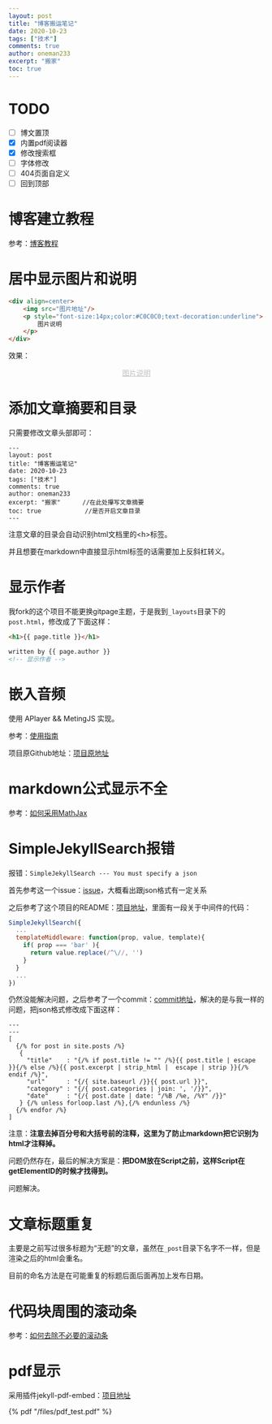 ```yaml
---
layout: post
title: "博客搬运笔记"
date: 2020-10-23
tags: ["技术"]
comments: true
author: oneman233
excerpt: "搬家"
toc: true
---
```


# TODO

* [ ] 博文置顶
* [x] 内置pdf阅读器
* [x] 修改搜索框
* [ ] 字体修改
* [ ] 404页面自定义
* [ ] 回到顶部

# 博客建立教程

参考：[博客教程](https://lemonchann.github.io/create_blog_with_github_pages/)

# 居中显示图片和说明

```html
<div align=center>
    <img src="图片地址"/>
    <p style="font-size:14px;color:#C0C0C0;text-decoration:underline">
        图片说明
    </p>
</div>
``` 

效果：

<div align=center>
    <p style="font-size:14px;color:#C0C0C0;text-decoration:underline">
        图片说明
    </p>
</div>

# 添加文章摘要和目录

只需要修改文章头部即可：

    ---
    layout: post
    title: "博客搬运笔记"
    date: 2020-10-23
    tags: ["技术"]
    comments: true
    author: oneman233
    excerpt: "搬家"      //在此处攥写文章摘要
    toc: true            //是否开启文章目录
    ---

注意文章的目录会自动识别html文档里的\<h>标签。

并且想要在markdown中直接显示html标签的话需要加上反斜杠转义。

# 显示作者

我fork的这个项目不能更换gitpage主题，于是我到`_layouts`目录下的`post.html`，修改成了下面这样：

```html
<h1>{{ page.title }}</h1>

written by {{ page.author }}
<!-- 显示作者 -->
```

# 嵌入音频

使用 APlayer && MetingJS 实现。

参考：[使用指南](http://yangyingming.com/article/428/)

项目原Github地址：[项目原地址](https://github.com/metowolf/MetingJS#option)

# markdown公式显示不全

参考：[如何采用MathJax](http://leohope.com/%E8%A7%A3%E9%97%AE%E9%A2%98/2017/09/08/page-with-latex/)

# SimpleJekyllSearch报错

报错：`SimpleJekyllSearch --- You must specify a json`

首先参考这一个issue：[issue](https://github.com/christian-fei/Simple-Jekyll-Search/issues/36)，大概看出跟json格式有一定关系

之后参考了这个项目的README：[项目地址](https://github.com/tigerhawkvok/Simple-Jekyll-Search)，里面有一段关于中间件的代码：

```javascript
SimpleJekyllSearch({
  ...
  templateMiddleware: function(prop, value, template){
    if( prop === 'bar' ){
      return value.replace(/^\//, '')
    }
  }
  ...
})
```

仍然没能解决问题，之后参考了一个commit：[commit地址](https://github.com/cse-iitb-wiki/cse-iitb-wiki.github.io/commit/9244aae6a0f450f32c49b4487ac2252dbf0aaae1)，解决的是与我一样的问题，把json格式修改成下面这样：

~~~
---
---
[
  {/% for post in site.posts /%}
   {
     "title"    : "{/% if post.title != "" /%}{{ post.title | escape }}{/% else /%}{{ post.excerpt | strip_html |  escape | strip }}{/% endif /%}",
     "url"      : "{/{ site.baseurl /}}{{ post.url }}",
     "category" : "{/{ post.categories | join: ', '/}}",
     "date"     : "{/{ post.date | date: "/%B /%e, /%Y" /}}"
   } {/% unless forloop.last /%},{/% endunless /%}
  {/% endfor /%}
]
~~~

注意：**注意去掉百分号和大括号前的注释，这里为了防止markdown把它识别为html才注释掉。**

问题仍然存在，最后的解决方案是：**把DOM放在Script之前，这样Script在getElementID的时候才找得到。**

问题解决。

# 文章标题重复

主要是之前写过很多标题为“无题”的文章，虽然在`_post`目录下名字不一样，但是渲染之后的html会重名。

目前的命名方法是在可能重复的标题后面后面再加上发布日期。

# 代码块周围的滚动条

参考：[如何去除不必要的滚动条](https://stackoom.com/question/3k4Ao/%E4%B8%BA%E4%BB%80%E4%B9%88%E6%88%91%E5%9C%A8Jekyll%E7%BD%91%E7%AB%99%E4%B8%8A%E7%9A%84markdown%E4%BB%A3%E7%A0%81%E5%9D%97%E5%91%A8%E5%9B%B4%E5%87%BA%E7%8E%B0%E5%8F%8C%E8%BE%B9%E6%A1%86)

# pdf显示

采用插件jekyll-pdf-embed：[项目地址](https://github.com/MihajloNesic/jekyll-pdf-embed)

{% pdf "/files/pdf_test.pdf" %}